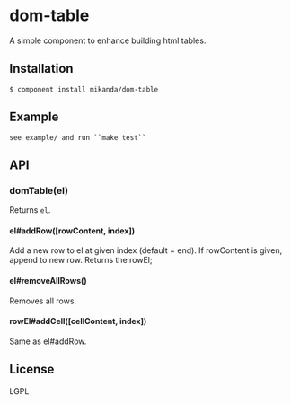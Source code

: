 
# dom-table

A simple component to enhance building html tables.

## Installation

    $ component install mikanda/dom-table

## Example
    see example/ and run ``make test``

## API

### domTable(el)

Returns ``el``.

#### el#addRow([rowContent, index])

Add a new row to el at given index (default = end).
If rowContent is given, append to new row.
Returns the rowEl;

#### el#removeAllRows()

Removes all rows.

#### rowEl#addCell([cellContent, index])

Same as el#addRow.


## License

  LGPL
